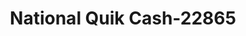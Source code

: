 ---
f_zip-code: 74070
f_state-code: OK
title: National Quik Cash-22865
f_phone: 918-396-9645
f_city-only: Skiatook
f_address: 802 W Rogers Blvd Skiatook
f_location-unique-id: '22865'
slug: national-quik-cash-22865
updated-on: '2024-05-30T13:46:58.046Z'
created-on: '2024-05-30T13:36:59.803Z'
published-on: '2024-05-30T13:54:32.469Z'
f_city-state: cms/city/skiatook-ok.md
f_company: cms/company/national-quik-cash.md
f_state: cms/state/oklahoma.md
layout: '[payday-loan].html'
tags: payday-loan
---